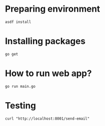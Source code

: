 # Preparing environment
```shell
asdf install
```

# Installing packages

```shell
go get
```

# How to run web app?

```shell
go run main.go
```

# Testing

```shell
curl "http://localhost:8001/send-email"
```